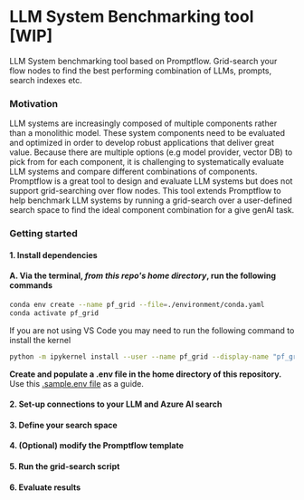 # LLM System Benchmarking tool [WIP]

LLM System benchmarking tool based on Promptflow. Grid-search your flow nodes to find the best performing combination of LLMs, prompts, search indexes etc. 

### Motivation 

LLM systems are increasingly composed of multiple components rather than a monolithic model. These system components need to be evaluated and optimized in order to develop robust applications that deliver great value. Because there are multiple options (e.g model provider, vector DB) to pick from for each component, it is challenging to systematically evaluate LLM systems and compare different combinations of components. Promptflow is a great tool to design and evaluate LLM systems but does not support grid-searching over flow nodes.
This tool extends Promptflow to help benchmark LLM systems by running a grid-search over a user-defined search space to find the ideal component combination for a give genAI task.

### Getting started 

#### 1. Install dependencies


#### A. Via the terminal, _from this repo's home directory_, run the following commands

```bash
conda env create --name pf_grid --file=./environment/conda.yaml
conda activate pf_grid
```

If you are not using VS Code you may need to run the following command to install the kernel

```bash
python -m ipykernel install --user --name pf_grid --display-name "pf_grid"
```
 **Create and populate a .env file in the home directory of this repository.** 
Use this [.sample.env file](.sample.env) as a guide. 


#### 2. Set-up connections to your LLM and Azure AI search
#### 3. Define your search space
#### 4. (Optional) modify the Promptflow template
#### 5. Run the grid-search script
#### 6. Evaluate results